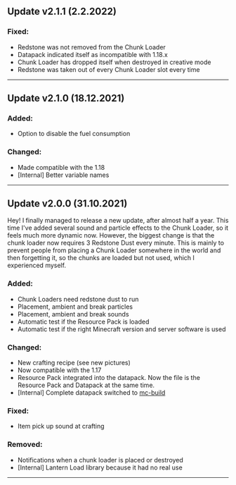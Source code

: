 
## Update v2.1.1 (2.2.2022)

### Fixed:
- Redstone was not removed from the Chunk Loader
- Datapack indicated itself as incompatible with 1.18.x
- Chunk Loader has dropped itself when destroyed in creative mode
- Redstone was taken out of every Chunk Loader slot every time

***

## Update v2.1.0 (18.12.2021)

### Added:
- Option to disable the fuel consumption

### Changed:
- Made compatible with the 1.18
- [Internal] Better variable names

***

## Update v2.0.0 (31.10.2021)

Hey! I finally managed to release a new update, after almost half a year. This time I've added several sound and particle effects to the Chunk Loader, so it feels much more dynamic now. However, the biggest change is that the chunk loader now requires 3 Redstone Dust every minute. This is mainly to prevent people from placing a Chunk Loader somewhere in the world and then forgetting it, so the chunks are loaded but not used, which I experienced myself.

### Added:
- Chunk Loaders need redstone dust to run
- Placement, ambient and break particles
- Placement, ambient and break sounds
- Automatic test if the Resource Pack is loaded
- Automatic test if the right Minecraft version and server software is used

### Changed:
- New crafting recipe (see new pictures)
- Now compatible with the 1.17
- Resource Pack integrated into the datapack. Now the file is the Resource Pack and Datapack at the same time.
- [Internal] Complete datapack switched to [mc-build](https://github.com/mc-build/mc-build)

### Fixed:
- Item pick up sound at crafting

### Removed:
- Notifications when a chunk loader is placed or destroyed
- [Internal] Lantern Load library because it had no real use

***
